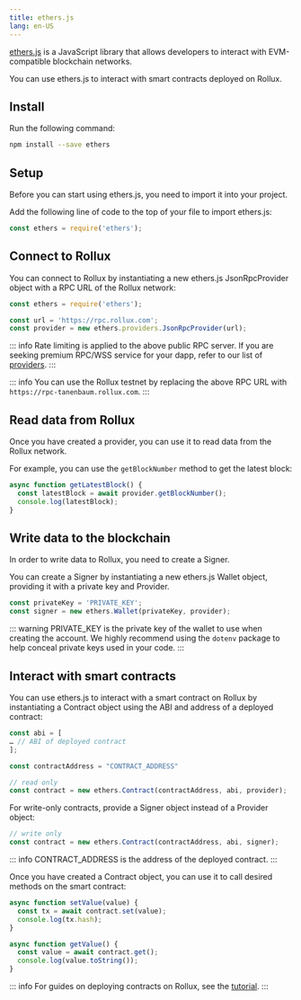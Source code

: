 ```yaml
---
title: ethers.js
lang: en-US
---
```


[ethers.js](https://docs.ethers.org/v5/) is a JavaScript library that allows developers to interact with EVM-compatible blockchain networks.

You can use ethers.js to interact with smart contracts deployed on Rollux.


## Install

Run the following command:

``` bash
npm install --save ethers
```

## Setup

Before you can start using ethers.js, you need to import it into your project.

Add the following line of code to the top of your file to import ethers.js:

``` javascript
const ethers = require('ethers');
```

## Connect to Rollux

You can connect to Rollux by instantiating a new ethers.js JsonRpcProvider object with a RPC URL of the Rollux network:

``` javascript
const ethers = require('ethers');

const url = 'https://rpc.rollux.com';
const provider = new ethers.providers.JsonRpcProvider(url);
```
::: info
Rate limiting is applied to the above public RPC server. If you are seeking premium RPC/WSS service for your dapp, refer to our list of [providers](../useful-tools/providers/).
:::

::: info
You can use the Rollux testnet by replacing the above RPC URL with `https://rpc-tanenbaum.rollux.com`.
:::

## Read data from Rollux

Once you have created a provider, you can use it to read data from the Rollux network.

For example, you can use the `getBlockNumber` method to get the latest block:

``` javascript
async function getLatestBlock() {
  const latestBlock = await provider.getBlockNumber();
  console.log(latestBlock);
}
```

## Write data to the blockchain

In order to write data to Rollux, you need to create a Signer.

You can create a Signer by instantiating a new ethers.js Wallet object, providing it with a private key and Provider.

``` javascript
const privateKey = 'PRIVATE_KEY';
const signer = new ethers.Wallet(privateKey, provider);
```
::: warning
PRIVATE_KEY is the private key of the wallet to use when creating the account. We highly recommend using the `dotenv` package to help conceal private keys used in your code.
:::

## Interact with smart contracts

You can use ethers.js to interact with a smart contract on Rollux by instantiating a Contract object using the ABI and address of a deployed contract:

``` javascript
const abi = [
… // ABI of deployed contract
];

const contractAddress = "CONTRACT_ADDRESS"

// read only
const contract = new ethers.Contract(contractAddress, abi, provider);
```

For write-only contracts, provide a Signer object instead of a Provider object:

``` javascript
// write only
const contract = new ethers.Contract(contractAddress, abi, signer);
```
::: info
CONTRACT_ADDRESS is the address of the deployed contract.
:::

Once you have created a Contract object, you can use it to call desired methods on the smart contract:

``` javascript
async function setValue(value) {
  const tx = await contract.set(value);
  console.log(tx.hash);
}

async function getValue() {
  const value = await contract.get();
  console.log(value.toString());
}
```
::: info
For guides on deploying contracts on Rollux, see the [tutorial](https://github.com/SYS-Labs/rollux-tutorial/blob/main/getting-started/README.md).
:::